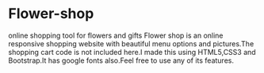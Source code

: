 # Flower-shop
online shopping tool for flowers and gifts
Flower shop is an online responsive shopping website with beautiful menu options and pictures.The shopping cart code is not included here.I made this using HTML5,CSS3
and Bootstrap.It has google fonts also.Feel free to use any of its features.
